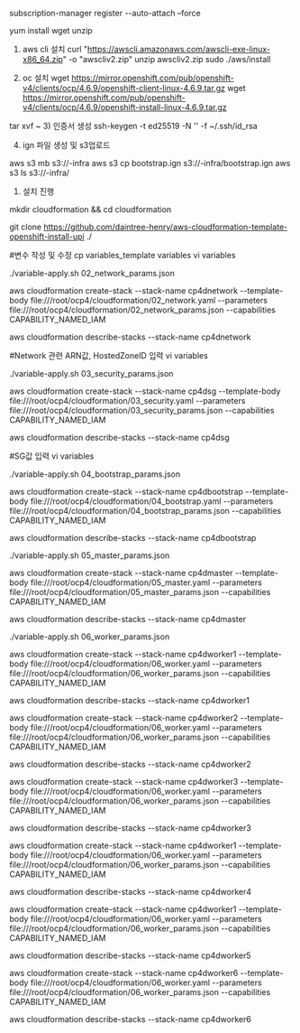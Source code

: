 subscription-manager register --auto-attach –force

yum install wget unzip

1)	aws cli 설치
curl "https://awscli.amazonaws.com/awscli-exe-linux-x86_64.zip" -o "awscliv2.zip"
unzip awscliv2.zip
sudo ./aws/install

2)	oc 설치
wget https://mirror.openshift.com/pub/openshift-v4/clients/ocp/4.6.9/openshift-client-linux-4.6.9.tar.gz
wget https://mirror.openshift.com/pub/openshift-v4/clients/ocp/4.6.9/openshift-install-linux-4.6.9.tar.gz

tar xvf ~
3)	인증서 생성
ssh-keygen -t ed25519 -N '' -f ~/.ssh/id_rsa


4) ign 파일 생성 및 s3업로드

aws s3 mb s3://<cluster-name>-infra 
aws s3 cp bootstrap.ign s3://<cluster-name>-infra/bootstrap.ign
aws s3 ls s3://<cluster-name>-infra/

1) 설치 진행
 
mkdir cloudformation && cd cloudformation

git clone https://github.com/daintree-henry/aws-cloudformation-template-openshift-install-upi ./

#변수 작성 및 수정
cp variables_template variables
vi variables

./variable-apply.sh 02_network_params.json

aws cloudformation create-stack --stack-name cp4dnetwork --template-body file:///root/ocp4/cloudformation/02_network.yaml --parameters file:///root/ocp4/cloudformation/02_network_params.json --capabilities CAPABILITY_NAMED_IAM

aws cloudformation describe-stacks --stack-name cp4dnetwork

#Network 관련 ARN값, HostedZoneID 입력
vi variables

./variable-apply.sh 03_security_params.json

aws cloudformation create-stack --stack-name cp4dsg --template-body file:///root/ocp4/cloudformation/03_security.yaml --parameters file:///root/ocp4/cloudformation/03_security_params.json --capabilities CAPABILITY_NAMED_IAM

aws cloudformation describe-stacks --stack-name cp4dsg

#SG값 입력
vi variables

./variable-apply.sh 04_bootstrap_params.json

aws cloudformation create-stack --stack-name cp4dbootstrap --template-body file:///root/ocp4/cloudformation/04_bootstrap.yaml --parameters file:///root/ocp4/cloudformation/04_bootstrap_params.json --capabilities CAPABILITY_NAMED_IAM

aws cloudformation describe-stacks --stack-name cp4dbootstrap

./variable-apply.sh 05_master_params.json

aws cloudformation create-stack --stack-name cp4dmaster --template-body file:///root/ocp4/cloudformation/05_master.yaml --parameters file:///root/ocp4/cloudformation/05_master_params.json --capabilities CAPABILITY_NAMED_IAM

aws cloudformation describe-stacks --stack-name cp4dmaster

./variable-apply.sh 06_worker_params.json

aws cloudformation create-stack --stack-name cp4dworker1 --template-body file:///root/ocp4/cloudformation/06_worker.yaml --parameters file:///root/ocp4/cloudformation/06_worker_params.json --capabilities CAPABILITY_NAMED_IAM

aws cloudformation describe-stacks --stack-name cp4dworker1

aws cloudformation create-stack --stack-name cp4dworker2 --template-body file:///root/ocp4/cloudformation/06_worker.yaml --parameters file:///root/ocp4/cloudformation/06_worker_params.json --capabilities CAPABILITY_NAMED_IAM

aws cloudformation describe-stacks --stack-name cp4dworker2

aws cloudformation create-stack --stack-name cp4dworker3 --template-body file:///root/ocp4/cloudformation/06_worker.yaml --parameters file:///root/ocp4/cloudformation/06_worker_params.json --capabilities CAPABILITY_NAMED_IAM

aws cloudformation describe-stacks --stack-name cp4dworker3

aws cloudformation create-stack --stack-name cp4dworker1 --template-body file:///root/ocp4/cloudformation/06_worker.yaml --parameters file:///root/ocp4/cloudformation/06_worker_params.json --capabilities CAPABILITY_NAMED_IAM

aws cloudformation describe-stacks --stack-name cp4dworker4

aws cloudformation create-stack --stack-name cp4dworker1 --template-body file:///root/ocp4/cloudformation/06_worker.yaml --parameters file:///root/ocp4/cloudformation/06_worker_params.json --capabilities CAPABILITY_NAMED_IAM

aws cloudformation describe-stacks --stack-name cp4dworker5

aws cloudformation create-stack --stack-name cp4dworker6 --template-body file:///root/ocp4/cloudformation/06_worker.yaml --parameters file:///root/ocp4/cloudformation/06_worker_params.json --capabilities CAPABILITY_NAMED_IAM

aws cloudformation describe-stacks --stack-name cp4dworker6
